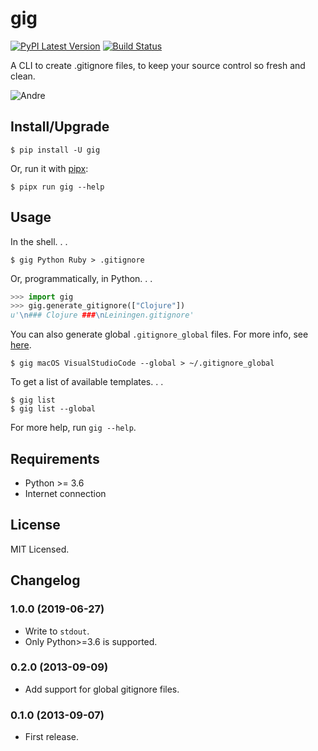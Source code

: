 # gig

[![PyPI Latest Version](https://badgen.net/pypi/v/gig)](https://pypi.org/project/gig/)
[![Build Status](https://dev.azure.com/sloria1/sloria/_apis/build/status/sloria.gig?branchName=master)](https://dev.azure.com/sloria1/sloria/_build/latest?definitionId=2&branchName=master)

A CLI to create .gitignore files, to keep your source control so fresh and clean.

![Andre](https://upload.wikimedia.org/wikipedia/commons/d/d8/Andr%C3%A93000.jpg)

## Install/Upgrade

```
$ pip install -U gig
```

Or, run it with [pipx](https://github.com/pipxproject/pipx):

```
$ pipx run gig --help
```

## Usage

In the shell. . .

```
$ gig Python Ruby > .gitignore
```

Or, programmatically, in Python. . .

```python
>>> import gig
>>> gig.generate_gitignore(["Clojure"])
u'\n### Clojure ###\nLeiningen.gitignore'
```

You can also generate global `.gitignore_global` files. For more info, see [here](https://help.github.com/en/articles/ignoring-files#create-a-global-gitignore).

```
$ gig macOS VisualStudioCode --global > ~/.gitignore_global
```

To get a list of available templates. . .

```
$ gig list
$ gig list --global
```

For more help, run `gig --help`.

## Requirements

- Python >= 3.6
- Internet connection

## License

MIT Licensed.

## Changelog

### 1.0.0 (2019-06-27)

- Write to `stdout`.
- Only Python>=3.6 is supported.

### 0.2.0 (2013-09-09)

- Add support for global gitignore files.

### 0.1.0 (2013-09-07)

- First release.
